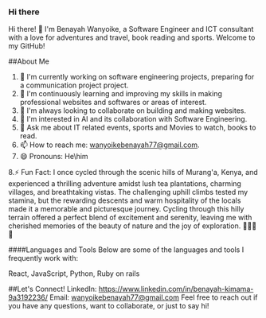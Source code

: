 ### Hi there
Hi there! 👋 I'm Benayah Wanyoike, a Software Engineer and ICT consultant with a love for adventures and travel, book reading and sports. Welcome to my GitHub!

##About Me

1. 🔭 I'm currently working on software engineering projects, preparing for a communication project project.
2. 🌱 I'm continuously learning and improving my skills in making professional websites and softwares or areas of interest.
3. 👯 I'm always looking to collaborate on building and making websites.
4. 🤔 I'm interested in AI and its collaboration with Software Engineering.
5. 💬 Ask me about IT related events, sports and Movies to watch, books to read.
6. 📫 How to reach me: wanyoikebenayah77@gmail.com.
7. 😄 Pronouns: He\him
   
8.⚡ Fun Fact: I once cycled through the scenic hills of Murang'a, Kenya, and experienced a thrilling adventure amidst lush tea plantations, charming villages, and breathtaking vistas. The challenging uphill climbs tested my stamina, but the rewarding descents and warm hospitality of the locals made it a memorable and picturesque journey. Cycling through this hilly terrain offered a perfect blend of excitement and serenity, leaving me with cherished memories of the beauty of nature and the joy of exploration. 🚴‍♂️🍃😄

####Languages and Tools Below are some of the languages and tools I frequently work with:

React, JavaScript, Python, Ruby on rails

##Let's Connect! 
LinkedIn: https://www.linkedin.com/in/benayah-kimama-9a3192236/ Email: wanyoikebenayah77@gmail.com Feel free to reach out if you have any questions, want to collaborate, or just to say hi!
